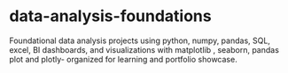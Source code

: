 # data-analysis-foundations
Foundational data analysis projects using python, numpy, pandas, SQL, excel, BI dashboards, and visualizations with matplotlib , seaborn, pandas plot and plotly- organized for learning and portfolio showcase.




